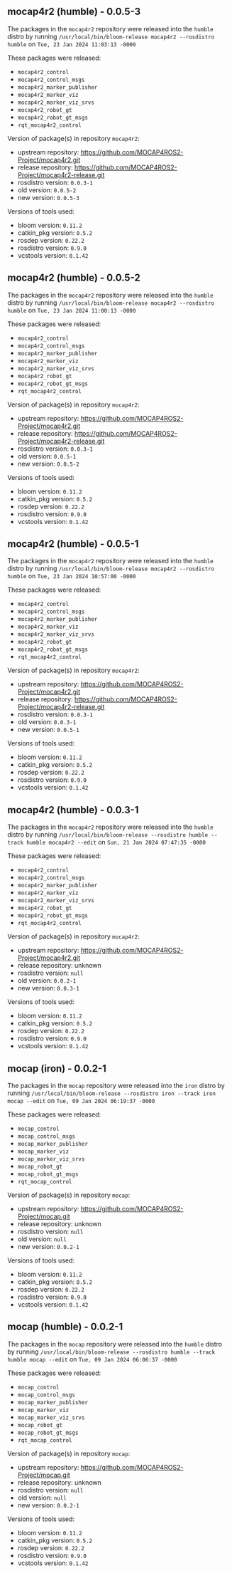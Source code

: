 ## mocap4r2 (humble) - 0.0.5-3

The packages in the `mocap4r2` repository were released into the `humble` distro by running `/usr/local/bin/bloom-release mocap4r2 --rosdistro humble` on `Tue, 23 Jan 2024 11:03:13 -0000`

These packages were released:
- `mocap4r2_control`
- `mocap4r2_control_msgs`
- `mocap4r2_marker_publisher`
- `mocap4r2_marker_viz`
- `mocap4r2_marker_viz_srvs`
- `mocap4r2_robot_gt`
- `mocap4r2_robot_gt_msgs`
- `rqt_mocap4r2_control`

Version of package(s) in repository `mocap4r2`:

- upstream repository: https://github.com/MOCAP4ROS2-Project/mocap4r2.git
- release repository: https://github.com/MOCAP4ROS2-Project/mocap4r2-release.git
- rosdistro version: `0.0.3-1`
- old version: `0.0.5-2`
- new version: `0.0.5-3`

Versions of tools used:

- bloom version: `0.11.2`
- catkin_pkg version: `0.5.2`
- rosdep version: `0.22.2`
- rosdistro version: `0.9.0`
- vcstools version: `0.1.42`


## mocap4r2 (humble) - 0.0.5-2

The packages in the `mocap4r2` repository were released into the `humble` distro by running `/usr/local/bin/bloom-release mocap4r2 --rosdistro humble` on `Tue, 23 Jan 2024 11:00:13 -0000`

These packages were released:
- `mocap4r2_control`
- `mocap4r2_control_msgs`
- `mocap4r2_marker_publisher`
- `mocap4r2_marker_viz`
- `mocap4r2_marker_viz_srvs`
- `mocap4r2_robot_gt`
- `mocap4r2_robot_gt_msgs`
- `rqt_mocap4r2_control`

Version of package(s) in repository `mocap4r2`:

- upstream repository: https://github.com/MOCAP4ROS2-Project/mocap4r2.git
- release repository: https://github.com/MOCAP4ROS2-Project/mocap4r2-release.git
- rosdistro version: `0.0.3-1`
- old version: `0.0.5-1`
- new version: `0.0.5-2`

Versions of tools used:

- bloom version: `0.11.2`
- catkin_pkg version: `0.5.2`
- rosdep version: `0.22.2`
- rosdistro version: `0.9.0`
- vcstools version: `0.1.42`


## mocap4r2 (humble) - 0.0.5-1

The packages in the `mocap4r2` repository were released into the `humble` distro by running `/usr/local/bin/bloom-release mocap4r2 --rosdistro humble` on `Tue, 23 Jan 2024 10:57:00 -0000`

These packages were released:
- `mocap4r2_control`
- `mocap4r2_control_msgs`
- `mocap4r2_marker_publisher`
- `mocap4r2_marker_viz`
- `mocap4r2_marker_viz_srvs`
- `mocap4r2_robot_gt`
- `mocap4r2_robot_gt_msgs`
- `rqt_mocap4r2_control`

Version of package(s) in repository `mocap4r2`:

- upstream repository: https://github.com/MOCAP4ROS2-Project/mocap4r2.git
- release repository: https://github.com/MOCAP4ROS2-Project/mocap4r2-release.git
- rosdistro version: `0.0.3-1`
- old version: `0.0.3-1`
- new version: `0.0.5-1`

Versions of tools used:

- bloom version: `0.11.2`
- catkin_pkg version: `0.5.2`
- rosdep version: `0.22.2`
- rosdistro version: `0.9.0`
- vcstools version: `0.1.42`


## mocap4r2 (humble) - 0.0.3-1

The packages in the `mocap4r2` repository were released into the `humble` distro by running `/usr/local/bin/bloom-release --rosdistro humble --track humble mocap4r2 --edit` on `Sun, 21 Jan 2024 07:47:35 -0000`

These packages were released:
- `mocap4r2_control`
- `mocap4r2_control_msgs`
- `mocap4r2_marker_publisher`
- `mocap4r2_marker_viz`
- `mocap4r2_marker_viz_srvs`
- `mocap4r2_robot_gt`
- `mocap4r2_robot_gt_msgs`
- `rqt_mocap4r2_control`

Version of package(s) in repository `mocap4r2`:

- upstream repository: https://github.com/MOCAP4ROS2-Project/mocap4r2.git
- release repository: unknown
- rosdistro version: `null`
- old version: `0.0.2-1`
- new version: `0.0.3-1`

Versions of tools used:

- bloom version: `0.11.2`
- catkin_pkg version: `0.5.2`
- rosdep version: `0.22.2`
- rosdistro version: `0.9.0`
- vcstools version: `0.1.42`


## mocap (iron) - 0.0.2-1

The packages in the `mocap` repository were released into the `iron` distro by running `/usr/local/bin/bloom-release --rosdistro iron --track iron mocap --edit` on `Tue, 09 Jan 2024 06:19:37 -0000`

These packages were released:
- `mocap_control`
- `mocap_control_msgs`
- `mocap_marker_publisher`
- `mocap_marker_viz`
- `mocap_marker_viz_srvs`
- `mocap_robot_gt`
- `mocap_robot_gt_msgs`
- `rqt_mocap_control`

Version of package(s) in repository `mocap`:

- upstream repository: https://github.com/MOCAP4ROS2-Project/mocap.git
- release repository: unknown
- rosdistro version: `null`
- old version: `null`
- new version: `0.0.2-1`

Versions of tools used:

- bloom version: `0.11.2`
- catkin_pkg version: `0.5.2`
- rosdep version: `0.22.2`
- rosdistro version: `0.9.0`
- vcstools version: `0.1.42`


## mocap (humble) - 0.0.2-1

The packages in the `mocap` repository were released into the `humble` distro by running `/usr/local/bin/bloom-release --rosdistro humble --track humble mocap --edit` on `Tue, 09 Jan 2024 06:06:37 -0000`

These packages were released:
- `mocap_control`
- `mocap_control_msgs`
- `mocap_marker_publisher`
- `mocap_marker_viz`
- `mocap_marker_viz_srvs`
- `mocap_robot_gt`
- `mocap_robot_gt_msgs`
- `rqt_mocap_control`

Version of package(s) in repository `mocap`:

- upstream repository: https://github.com/MOCAP4ROS2-Project/mocap.git
- release repository: unknown
- rosdistro version: `null`
- old version: `null`
- new version: `0.0.2-1`

Versions of tools used:

- bloom version: `0.11.2`
- catkin_pkg version: `0.5.2`
- rosdep version: `0.22.2`
- rosdistro version: `0.9.0`
- vcstools version: `0.1.42`


